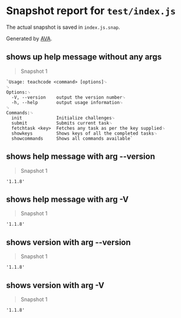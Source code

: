 # Snapshot report for `test/index.js`

The actual snapshot is saved in `index.js.snap`.

Generated by [AVA](https://ava.li).

## shows up help message without any args

> Snapshot 1

    `Usage: teachcode <command> [options]␊
    ␊
    Options:␊
      -V, --version    output the version number␊
      -h, --help       output usage information␊
    ␊
    Commands:␊
      init             Initialize challenges␊
      submit           Submits current task␊
      fetchtask <key>  Fetches any task as per the key supplied␊
      showkeys         Shows keys of all the completed tasks␊
      showcommands     Shows all commands available`

## shows help message with arg --version

> Snapshot 1

    '1.1.8'

## shows help message with arg -V

> Snapshot 1

    '1.1.8'

## shows version with arg --version

> Snapshot 1

    '1.1.8'

## shows version with arg -V

> Snapshot 1

    '1.1.8'

